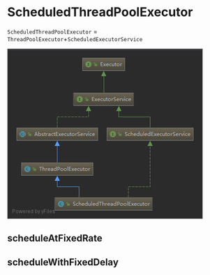 # ScheduledThreadPoolExecutor

`ScheduledThreadPoolExecutor` = `ThreadPoolExecutor`+`ScheduledExecutorService`

![ScheduledThreadPoolExecutor](images/ScheduledThreadPoolExecutor.png)

## scheduleAtFixedRate

## scheduleWithFixedDelay